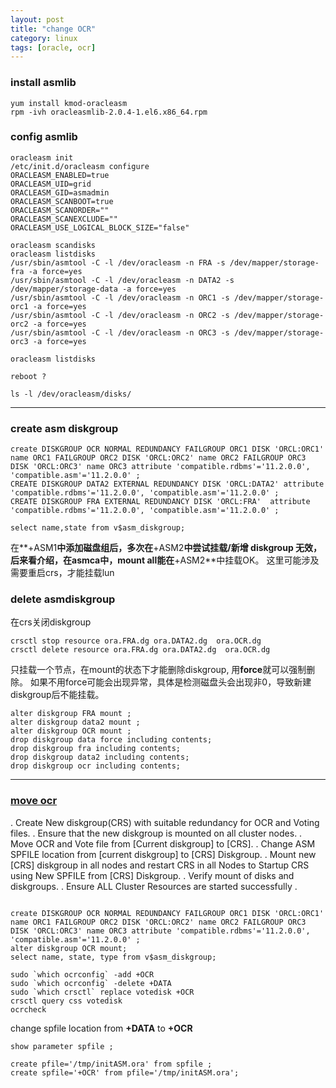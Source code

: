 ```yaml
---
layout: post
title: "change OCR"
category: linux
tags: [oracle, ocr]
---
```


### install asmlib

```
yum install kmod-oracleasm
rpm -ivh oracleasmlib-2.0.4-1.el6.x86_64.rpm
```

### config asmlib

```
oracleasm init
/etc/init.d/oracleasm configure
ORACLEASM_ENABLED=true
ORACLEASM_UID=grid
ORACLEASM_GID=asmadmin
ORACLEASM_SCANBOOT=true
ORACLEASM_SCANORDER=""
ORACLEASM_SCANEXCLUDE=""
ORACLEASM_USE_LOGICAL_BLOCK_SIZE="false"

oracleasm scandisks
oracleasm listdisks
/usr/sbin/asmtool -C -l /dev/oracleasm -n FRA -s /dev/mapper/storage-fra -a force=yes
/usr/sbin/asmtool -C -l /dev/oracleasm -n DATA2 -s /dev/mapper/storage-data -a force=yes
/usr/sbin/asmtool -C -l /dev/oracleasm -n ORC1 -s /dev/mapper/storage-orc1 -a force=yes
/usr/sbin/asmtool -C -l /dev/oracleasm -n ORC2 -s /dev/mapper/storage-orc2 -a force=yes
/usr/sbin/asmtool -C -l /dev/oracleasm -n ORC3 -s /dev/mapper/storage-orc3 -a force=yes

oracleasm listdisks

reboot ?

ls -l /dev/oracleasm/disks/
```

---

### create  asm diskgroup

```
create DISKGROUP OCR NORMAL REDUNDANCY FAILGROUP ORC1 DISK 'ORCL:ORC1' name ORC1 FAILGROUP ORC2 DISK 'ORCL:ORC2' name ORC2 FAILGROUP ORC3 DISK 'ORCL:ORC3' name ORC3 attribute 'compatible.rdbms'='11.2.0.0', 'compatible.asm'='11.2.0.0' ;
CREATE DISKGROUP DATA2 EXTERNAL REDUNDANCY DISK 'ORCL:DATA2' attribute 'compatible.rdbms'='11.2.0.0', 'compatible.asm'='11.2.0.0' ;
CREATE DISKGROUP FRA EXTERNAL REDUNDANCY DISK 'ORCL:FRA'  attribute 'compatible.rdbms'='11.2.0.0', 'compatible.asm'='11.2.0.0' ;

select name,state from v$asm_diskgroup;

```

在**+ASM1**中添加磁盘组后，多次在**+ASM2**中尝试挂载/新增 diskgroup 无效，后来看介绍，在asmca中，mount all能在**+ASM2**中挂载OK。
这里可能涉及需要重启crs，才能挂载lun

### delete asmdiskgroup

在crs关闭diskgroup


```
crsctl stop resource ora.FRA.dg ora.DATA2.dg  ora.OCR.dg
crsctl delete resource ora.FRA.dg ora.DATA2.dg  ora.OCR.dg
```


只挂载一个节点，在mount的状态下才能删除diskgroup, 用**force**就可以强制删除。
如果不用force可能会出现异常，具体是检测磁盘头会出现非0，导致新建diskgroup后不能挂载。


```
alter diskgroup FRA mount ;
alter diskgroup data2 mount ;
alter diskgroup OCR mount ;
drop diskgroup data force including contents;
drop diskgroup fra including contents;
drop diskgroup data2 including contents;
drop diskgroup ocr including contents;

```

---

### [move ocr](https://www.thegeekdiary.com/how-to-move-ocr-vote-disk-file-asm-spile-to-new-diskgroup/)


. Create New diskgroup(CRS) with suitable redundancy for OCR and Voting files.
. Ensure that the new diskgroup is mounted on all cluster nodes.
. Move OCR and Vote file from [Current diskgroup] to [CRS].
. Change ASM SPFILE location from [current diskgroup] to [CRS] Diskgroup.
. Mount new [CRS] diskgroup in all nodes and restart CRS in all Nodes to Startup CRS using New SPFILE from [CRS] Diskgroup.
. Verify mount of disks and diskgroups.
. Ensure ALL Cluster Resources are started successfully .


```

create DISKGROUP OCR NORMAL REDUNDANCY FAILGROUP ORC1 DISK 'ORCL:ORC1' name ORC1 FAILGROUP ORC2 DISK 'ORCL:ORC2' name ORC2 FAILGROUP ORC3 DISK 'ORCL:ORC3' name ORC3 attribute 'compatible.rdbms'='11.2.0.0', 'compatible.asm'='11.2.0.0' ;
alter diskgroup OCR mount;
select name, state, type from v$asm_diskgroup;
```

```
sudo `which ocrconfig` -add +OCR
sudo `which ocrconfig` -delete +DATA
sudo `which crsctl` replace votedisk +OCR
crsctl query css votedisk
ocrcheck
```

change spfile location from **+DATA** to **+OCR**


```
show parameter spfile ;

create pfile='/tmp/initASM.ora' from spfile ;
create spfile='+OCR' from pfile='/tmp/initASM.ora';
```
